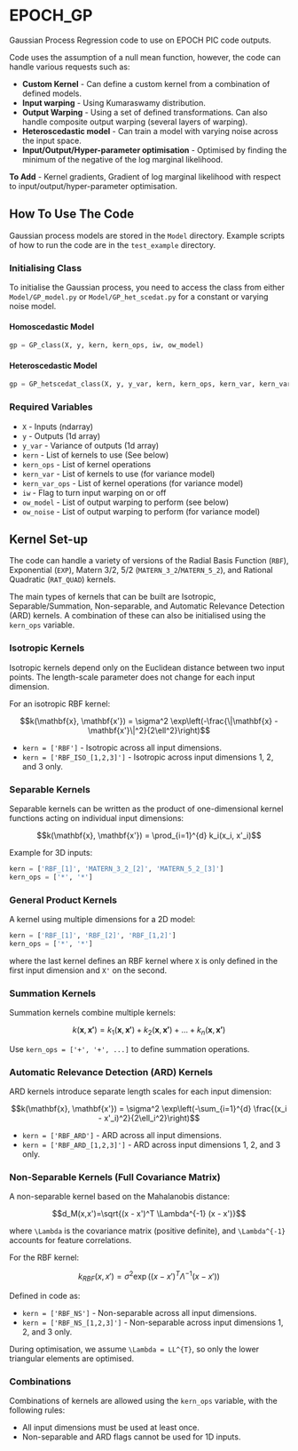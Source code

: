 # EPOCH_GP

Gaussian Process Regression code to use on EPOCH PIC code outputs.

Code uses the assumption of a null mean function, however, the code can handle various requests such as:

* **Custom Kernel** - Can define a custom kernel from a combination of defined models.
* **Input warping** - Using Kumaraswamy distribution.
* **Output Warping** - Using a set of defined transformations. Can also handle composite output warping (several layers of warping).
* **Heteroscedastic model** - Can train a model with varying noise across the input space.
* **Input/Output/Hyper-parameter optimisation** - Optimised by finding the minimum of the negative of the log marginal likelihood.

**To Add** - Kernel gradients, Gradient of log marginal likelihood with respect to input/output/hyper-parameter optimisation.

## How To Use The Code

Gaussian process models are stored in the `Model` directory. Example scripts of how to run the code are in the `test_example` directory.

### Initialising Class

To initialise the Gaussian process, you need to access the class from either `Model/GP_model.py` or `Model/GP_het_scedat.py` for a constant or varying noise model.

#### Homoscedastic Model
```python
gp = GP_class(X, y, kern, kern_ops, iw, ow_model)
```
#### Heteroscedastic Model
```python
gp = GP_hetscedat_class(X, y, y_var, kern, kern_ops, kern_var, kern_var_ops, iw, ow_model, ow_noise)
```

### Required Variables

* `X` - Inputs (ndarray)
* `y` - Outputs (1d array)
* `y_var` - Variance of outputs (1d array)
* `kern` - List of kernels to use (See below)
* `kern_ops` - List of kernel operations
* `kern_var` - List of kernels to use (for variance model)
* `kern_var_ops` - List of kernel operations (for variance model)
* `iw` - Flag to turn input warping on or off
* `ow_model` - List of output warping to perform (see below)
* `ow_noise` - List of output warping to perform (for variance model)

## Kernel Set-up

The code can handle a variety of versions of the Radial Basis Function (`RBF`), Exponential (`EXP`), Matern 3/2, 5/2 (`MATERN_3_2`/`MATERN_5_2`), and Rational Quadratic (`RAT_QUAD`) kernels.

The main types of kernels that can be built are Isotropic, Separable/Summation, Non-separable, and Automatic Relevance Detection (ARD) kernels. A combination of these can also be initialised using the `kern_ops` variable.

### Isotropic Kernels

Isotropic kernels depend only on the Euclidean distance between two input points. The length-scale parameter does not change for each input dimension.

For an isotropic RBF kernel:
```math
k(\mathbf{x}, \mathbf{x'}) = \sigma^2 \exp\left(-\frac{\|\mathbf{x} - \mathbf{x'}\|^2}{2\ell^2}\right)
```
* `kern = ['RBF']` - Isotropic across all input dimensions.
* `kern = ['RBF_ISO_[1,2,3]']` - Isotropic across input dimensions 1, 2, and 3 only.

### Separable Kernels

Separable kernels can be written as the product of one-dimensional kernel functions acting on individual input dimensions:
```math
k(\mathbf{x}, \mathbf{x'}) = \prod_{i=1}^{d} k_i(x_i, x'_i)
```
Example for 3D inputs:
```python
kern = ['RBF_[1]', 'MATERN_3_2_[2]', 'MATERN_5_2_[3]']
kern_ops = ['*', '*']
```

### General Product Kernels

A kernel using multiple dimensions for a 2D model:
```python
kern = ['RBF_[1]', 'RBF_[2]', 'RBF_[1,2]']
kern_ops = ['*', '*']
```
where the last kernel defines an RBF kernel where `X` is only defined in the first input dimension and `X'` on the second.

### Summation Kernels

Summation kernels combine multiple kernels:
```math
k(\mathbf{x}, \mathbf{x'}) = k_1(\mathbf{x}, \mathbf{x'}) + k_2(\mathbf{x}, \mathbf{x'}) + \dots + k_n(\mathbf{x}, \mathbf{x'})
```
Use `kern_ops = ['+', '+', ...]` to define summation operations.

### Automatic Relevance Detection (ARD) Kernels

ARD kernels introduce separate length scales for each input dimension:
```math
k(\mathbf{x}, \mathbf{x'}) = \sigma^2 \exp\left(-\sum_{i=1}^{d} \frac{(x_i - x'_i)^2}{2\ell_i^2}\right)
```
* `kern = ['RBF_ARD']` - ARD across all input dimensions.
* `kern = ['RBF_ARD_[1,2,3]']` - ARD across input dimensions 1, 2, and 3 only.

### Non-Separable Kernels (Full Covariance Matrix)

A non-separable kernel based on the Mahalanobis distance:
```math
d_M(x,x')=\sqrt{(x - x')^T \Lambda^{-1} (x - x')}
```
where `\Lambda` is the covariance matrix (positive definite), and `\Lambda^{-1}` accounts for feature correlations.

For the RBF kernel:
```math
k_{RBF}(x,x′)=\sigma^2\exp\left((x - x')^T \Lambda^{-1} (x - x')\right)
```
Defined in code as:
* `kern = ['RBF_NS']` - Non-separable across all input dimensions.
* `kern = ['RBF_NS_[1,2,3]']` - Non-separable across input dimensions 1, 2, and 3 only.

During optimisation, we assume `\Lambda = LL^{T}`, so only the lower triangular elements are optimised.

### Combinations

Combinations of kernels are allowed using the `kern_ops` variable, with the following rules:
* All input dimensions must be used at least once.
* Non-separable and ARD flags cannot be used for 1D inputs.

